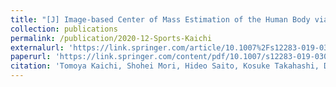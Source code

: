 ```yaml
---
title: "[J] Image-based Center of Mass Estimation of the Human Body via 3D Shape and Kinematic Structure"
collection: publications
permalink: /publication/2020-12-Sports-Kaichi
externalurl: 'https://link.springer.com/article/10.1007%2Fs12283-019-0309-2'
paperurl: 'https://link.springer.com/content/pdf/10.1007/s12283-019-0309-2.pdf'
citation: 'Tomoya Kaichi, Shohei Mori, Hideo Saito, Kosuke Takahashi, Dan Mikami, Mariko Isogawa, Yoshinori Kusachi, &quot;Image-based Center of Mass Estimation of the Human Body via 3D Shape and Kinematic Structure&quot; <i>Sports Engineering</i>, 22:17 (2019.12)'
---
```


<!--
externalurl: 'url'
paperurl: 'url'
youtubeurl: 'url'
presentationurl: 'url'
githuburl: 'url'
note: blah blah
-->